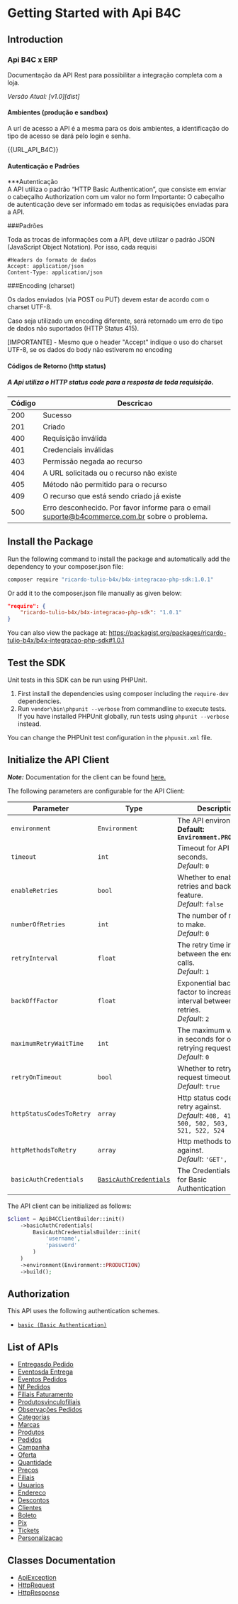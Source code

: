 
# Getting Started with Api B4C

## Introduction

### Api B4C x ERP

Documentação da API Rest para possibilitar a integração completa com a loja.

*Versão Atual: [v1.0][dist]*

#### Ambientes (produção e sandbox)

A url de acesso a API é a mesma para os dois ambientes, a identificação  do tipo de acesso se dará pelo login e senha.

{{URL_API_B4C}}

#### Autenticação e Padrões

***Autenticação  
A API utiliza o padrão “HTTP Basic Authentication”, que consiste em enviar o cabeçalho Authorization com um valor no form
Importante: O cabeçalho de autenticação deve ser informado em todas as requisições enviadas para a API.

###Padrões

Toda as trocas de informações com a API, deve utilizar o padrão JSON (JavaScript Object Notation). Por isso, cada requisi

`#Headers do formato de dados`  
`Accept: application/json`  
`Content-Type: application/json`

###Encoding (charset)

Os dados enviados (via POST ou PUT) devem estar de acordo com o charset UTF-8.

Caso seja utilizado um encoding diferente, será retornado um erro de tipo de dados não suportados (HTTP Status 415).

[IMPORTANTE] - Mesmo que o header "Accept" indique o uso do charset UTF-8, se os dados do body não estiverem no encoding

#### Códigos de Retorno (http status)

##### A Api utiliza o HTTP status code para a resposta de toda requisição.

| Código | Descricao |  
|------|-----------|  
| 200 | Sucesso |  
| 201 | Criado |  
| 400 | Requisição inválida |  
| 401 | Credenciais  inválidas |  
| 403 | Permissão negada ao recurso |  
| 404 | A URL solicitada ou o recurso não existe |  
| 405 | Método não permitido para o recurso |  
| 409 | O recurso que está sendo criado já existe |  
| 500 | Erro desconhecido. Por favor informe para o email suporte@b4commerce.com.br sobre o problema. |

## Install the Package

Run the following command to install the package and automatically add the dependency to your composer.json file:

```bash
composer require "ricardo-tulio-b4x/b4x-integracao-php-sdk:1.0.1"
```

Or add it to the composer.json file manually as given below:

```json
"require": {
    "ricardo-tulio-b4x/b4x-integracao-php-sdk": "1.0.1"
}
```

You can also view the package at:
https://packagist.org/packages/ricardo-tulio-b4x/b4x-integracao-php-sdk#1.0.1

## Test the SDK

Unit tests in this SDK can be run using PHPUnit.

1. First install the dependencies using composer including the `require-dev` dependencies.
2. Run `vendor\bin\phpunit --verbose` from commandline to execute tests. If you have installed PHPUnit globally, run tests using `phpunit --verbose` instead.

You can change the PHPUnit test configuration in the `phpunit.xml` file.

## Initialize the API Client

**_Note:_** Documentation for the client can be found [here.](https://www.github.com/RicardoAugustoTulio/b4x-integracao-php-sdk/tree/1.0.1/doc/client.md)

The following parameters are configurable for the API Client:

| Parameter | Type | Description |
|  --- | --- | --- |
| `environment` | `Environment` | The API environment. <br> **Default: `Environment.PRODUCTION`** |
| `timeout` | `int` | Timeout for API calls in seconds.<br>*Default*: `0` |
| `enableRetries` | `bool` | Whether to enable retries and backoff feature.<br>*Default*: `false` |
| `numberOfRetries` | `int` | The number of retries to make.<br>*Default*: `0` |
| `retryInterval` | `float` | The retry time interval between the endpoint calls.<br>*Default*: `1` |
| `backOffFactor` | `float` | Exponential backoff factor to increase interval between retries.<br>*Default*: `2` |
| `maximumRetryWaitTime` | `int` | The maximum wait time in seconds for overall retrying requests.<br>*Default*: `0` |
| `retryOnTimeout` | `bool` | Whether to retry on request timeout.<br>*Default*: `true` |
| `httpStatusCodesToRetry` | `array` | Http status codes to retry against.<br>*Default*: `408, 413, 429, 500, 502, 503, 504, 521, 522, 524` |
| `httpMethodsToRetry` | `array` | Http methods to retry against.<br>*Default*: `'GET', 'PUT'` |
| `basicAuthCredentials` | [`BasicAuthCredentials`](https://www.github.com/RicardoAugustoTulio/b4x-integracao-php-sdk/tree/1.0.1/doc/auth/basic-authentication.md) | The Credentials Setter for Basic Authentication |

The API client can be initialized as follows:

```php
$client = ApiB4CClientBuilder::init()
    ->basicAuthCredentials(
        BasicAuthCredentialsBuilder::init(
            'username',
            'password'
        )
    )
    ->environment(Environment::PRODUCTION)
    ->build();
```

## Authorization

This API uses the following authentication schemes.

* [`basic (Basic Authentication)`](https://www.github.com/RicardoAugustoTulio/b4x-integracao-php-sdk/tree/1.0.1/doc/auth/basic-authentication.md)

## List of APIs

* [Entregasdo Pedido](https://www.github.com/RicardoAugustoTulio/b4x-integracao-php-sdk/tree/1.0.1/doc/controllers/entregasdo-pedido.md)
* [Eventosda Entrega](https://www.github.com/RicardoAugustoTulio/b4x-integracao-php-sdk/tree/1.0.1/doc/controllers/eventosda-entrega.md)
* [Eventos Pedidos](https://www.github.com/RicardoAugustoTulio/b4x-integracao-php-sdk/tree/1.0.1/doc/controllers/eventos-pedidos.md)
* [Nf Pedidos](https://www.github.com/RicardoAugustoTulio/b4x-integracao-php-sdk/tree/1.0.1/doc/controllers/nf-pedidos.md)
* [Filiais Faturamento](https://www.github.com/RicardoAugustoTulio/b4x-integracao-php-sdk/tree/1.0.1/doc/controllers/filiais-faturamento.md)
* [Produtosvinculofiliais](https://www.github.com/RicardoAugustoTulio/b4x-integracao-php-sdk/tree/1.0.1/doc/controllers/produtosvinculofiliais.md)
* [Observações Pedidos](https://www.github.com/RicardoAugustoTulio/b4x-integracao-php-sdk/tree/1.0.1/doc/controllers/observações-pedidos.md)
* [Categorias](https://www.github.com/RicardoAugustoTulio/b4x-integracao-php-sdk/tree/1.0.1/doc/controllers/categorias.md)
* [Marcas](https://www.github.com/RicardoAugustoTulio/b4x-integracao-php-sdk/tree/1.0.1/doc/controllers/marcas.md)
* [Produtos](https://www.github.com/RicardoAugustoTulio/b4x-integracao-php-sdk/tree/1.0.1/doc/controllers/produtos.md)
* [Pedidos](https://www.github.com/RicardoAugustoTulio/b4x-integracao-php-sdk/tree/1.0.1/doc/controllers/pedidos.md)
* [Campanha](https://www.github.com/RicardoAugustoTulio/b4x-integracao-php-sdk/tree/1.0.1/doc/controllers/campanha.md)
* [Oferta](https://www.github.com/RicardoAugustoTulio/b4x-integracao-php-sdk/tree/1.0.1/doc/controllers/oferta.md)
* [Quantidade](https://www.github.com/RicardoAugustoTulio/b4x-integracao-php-sdk/tree/1.0.1/doc/controllers/quantidade.md)
* [Preços](https://www.github.com/RicardoAugustoTulio/b4x-integracao-php-sdk/tree/1.0.1/doc/controllers/preços.md)
* [Filiais](https://www.github.com/RicardoAugustoTulio/b4x-integracao-php-sdk/tree/1.0.1/doc/controllers/filiais.md)
* [Usuarios](https://www.github.com/RicardoAugustoTulio/b4x-integracao-php-sdk/tree/1.0.1/doc/controllers/usuarios.md)
* [Endereco](https://www.github.com/RicardoAugustoTulio/b4x-integracao-php-sdk/tree/1.0.1/doc/controllers/endereco.md)
* [Descontos](https://www.github.com/RicardoAugustoTulio/b4x-integracao-php-sdk/tree/1.0.1/doc/controllers/descontos.md)
* [Clientes](https://www.github.com/RicardoAugustoTulio/b4x-integracao-php-sdk/tree/1.0.1/doc/controllers/clientes.md)
* [Boleto](https://www.github.com/RicardoAugustoTulio/b4x-integracao-php-sdk/tree/1.0.1/doc/controllers/boleto.md)
* [Pix](https://www.github.com/RicardoAugustoTulio/b4x-integracao-php-sdk/tree/1.0.1/doc/controllers/pix.md)
* [Tickets](https://www.github.com/RicardoAugustoTulio/b4x-integracao-php-sdk/tree/1.0.1/doc/controllers/tickets.md)
* [Personalizacao](https://www.github.com/RicardoAugustoTulio/b4x-integracao-php-sdk/tree/1.0.1/doc/controllers/personalizacao.md)

## Classes Documentation

* [ApiException](https://www.github.com/RicardoAugustoTulio/b4x-integracao-php-sdk/tree/1.0.1/doc/api-exception.md)
* [HttpRequest](https://www.github.com/RicardoAugustoTulio/b4x-integracao-php-sdk/tree/1.0.1/doc/http-request.md)
* [HttpResponse](https://www.github.com/RicardoAugustoTulio/b4x-integracao-php-sdk/tree/1.0.1/doc/http-response.md)

